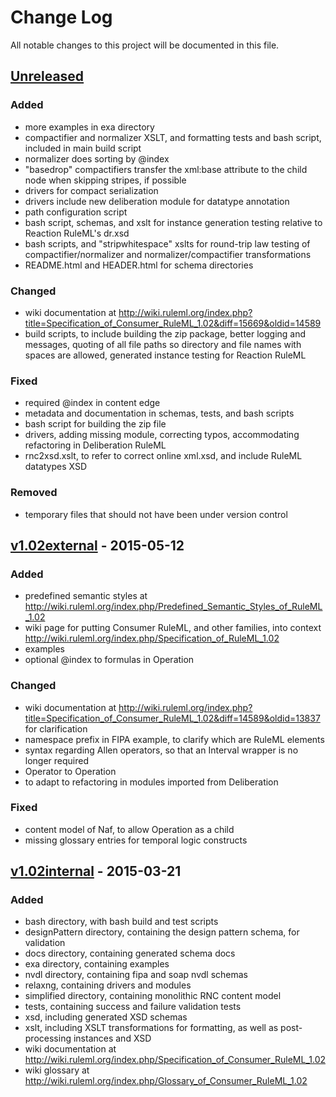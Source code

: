 # Change Log
All notable changes to this project will be documented in this file.

## [Unreleased][unreleased]

<!--## [v1.02final] - 2016-xx-yy-->

### Added
- more examples in exa directory
- compactifier and normalizer XSLT, and formatting tests and bash script, included in main build script
- normalizer does sorting by @index
- "basedrop" compactifiers transfer the xml:base attribute to the child node when skipping stripes, if possible
- drivers for compact serialization
- drivers include new deliberation module for datatype annotation
- path configuration script
- bash script, schemas, and xslt for instance generation testing relative to Reaction RuleML's dr.xsd
- bash scripts, and "stripwhitespace" xslts for round-trip law testing of compactifier/normalizer and normalizer/compactifier transformations
- README.html and HEADER.html for schema directories

### Changed
- wiki documentation at http://wiki.ruleml.org/index.php?title=Specification_of_Consumer_RuleML_1.02&diff=15669&oldid=14589
- build scripts, to include building the zip package, better logging and messages, 
  quoting of all file paths so directory and file names with spaces are allowed,
  generated instance testing for Reaction RuleML
  
### Fixed
- required @index in content edge
- metadata and documentation in schemas, tests, and bash scripts
- bash script for building the zip file
- drivers, adding missing module, correcting typos, accommodating refactoring in Deliberation RuleML
- rnc2xsd.xslt, to refer to correct online xml.xsd, and include RuleML datatypes XSD

### Removed
- temporary files that should not have been under version control

## [v1.02external] - 2015-05-12

### Added
- predefined semantic styles at http://wiki.ruleml.org/index.php/Predefined_Semantic_Styles_of_RuleML_1.02
- wiki page for putting Consumer RuleML, and other families, into context http://wiki.ruleml.org/index.php/Specification_of_RuleML_1.02
- examples
- optional @index to formulas in Operation

### Changed
- wiki documentation at http://wiki.ruleml.org/index.php?title=Specification_of_Consumer_RuleML_1.02&diff=14589&oldid=13837
  for clarification
- namespace prefix in FIPA example, to clarify which are RuleML elements
- syntax regarding Allen operators, so that an Interval wrapper is no longer required
- Operator to Operation
- to adapt to refactoring in modules imported from Deliberation

### Fixed
- content model of Naf, to allow Operation as a child
- missing glossary entries for temporal logic constructs


## [v1.02internal] - 2015-03-21

### Added
- bash directory, with bash build and test scripts
- designPattern directory, containing the design pattern schema, for validation
- docs directory, containing generated schema docs
- exa directory, containing examples
- nvdl directory, containing fipa and soap nvdl schemas
- relaxng, containing drivers and modules
- simplified directory, containing monolithic RNC content model
- tests, containing success and failure validation tests
- xsd, including generated XSD schemas
- xslt, including XSLT transformations for formatting, as well as post-processing instances and XSD
- wiki documentation at http://wiki.ruleml.org/index.php/Specification_of_Consumer_RuleML_1.02
- wiki glossary at http://wiki.ruleml.org/index.php/Glossary_of_Consumer_RuleML_1.02


[unreleased]: https://github.com/RuleML/consumer-ruleml/compare/v1.02final...HEAD
[v1.02final]: https://github.com/RuleML/consumer-ruleml/compare/v1.02external...v1.02final
[v1.02external]: https://github.com/RuleML/consumer-ruleml/compare/v1.02internal...v1.02external
[v1.02internal]: https://github.com/RuleML/consumer-ruleml/compare/v1.02initial...v1.02internal
